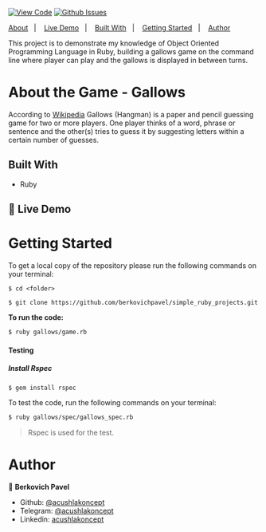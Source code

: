 [![View Code](https://img.shields.io/badge/View%20-Code-green)](https://github.com/berkovichpavel/simple_ruby_projects/tree/master/gallows)
[![Github Issues](https://img.shields.io/badge/GitHub-Issues-orange)](https://github.com/berkovichpavel/simple_ruby_projects/tree/master/gallows/issues)

<a text-align="center" href="#about">About</a>&nbsp;&nbsp;&nbsp;|&nbsp;&nbsp;&nbsp;
<a href="#ldl">Live Demo</a>&nbsp;&nbsp;&nbsp;|&nbsp;&nbsp;&nbsp;
<a href="#bw">Built With</a>&nbsp;&nbsp;&nbsp;|&nbsp;&nbsp;&nbsp;
<a href="#gs">Getting Started</a>&nbsp;&nbsp;&nbsp;|&nbsp;&nbsp;&nbsp;
<a href="#author">Author</a>

This project is to demonstrate my knowledge of Object Oriented Programming Language in Ruby, building a gallows game on the command line where player can play and the gallows is displayed in between turns.

# About the Game - Gallows <a name = "about"></a>

According to [Wikipedia](https://en.wikipedia.org/wiki/Hangman_(game))
Gallows (Hangman)  is a paper and pencil guessing game for two or more players. One player thinks of a word, phrase or sentence and the other(s) tries to guess it by suggesting letters within a certain number of guesses.


## Built With <a name = "bw"></a>

- Ruby

## 🔴 Live Demo <a name = "ldl"></a>




# Getting Started <a name = "gs"></a>

To get a local copy of the repository please run the following commands on your terminal:

```
$ cd <folder>

$ git clone https://github.com/berkovichpavel/simple_ruby_projects.git
```

**To run the code:** 

~~~bash
$ ruby gallows/game.rb
~~~

#### Testing

##### Install Rspec

~~~bash
$ gem install rspec
~~~

To test the code,  run the following commands on your terminal:

~~~bash
$ ruby gallows/spec/gallows_spec.rb
~~~


> Rspec is used for the test.





# Author <a name = "author"></a>

👤 **Berkovich Pavel**

- Github: [@acushlakoncept](https://github.com/berkovichpavel)
- Telegram: [@acushlakoncept](https://t.me/BerkovichPavel)
- Linkedin: [acushlakoncept](https://www.linkedin.com/in/pavel-berkovich-9844251a4/)
